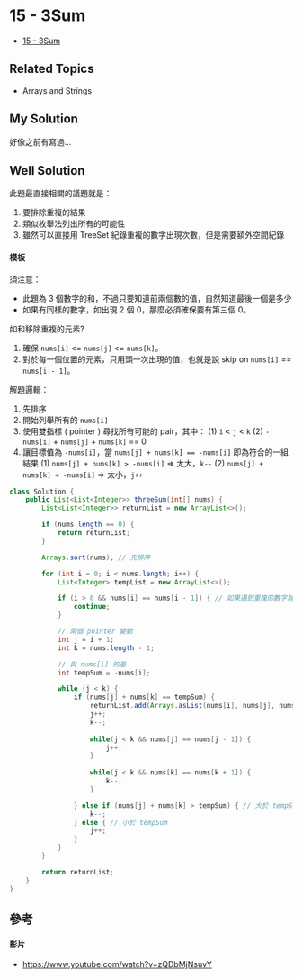 # 15 - 3Sum

* [15 - 3Sum](https://leetcode.com/explore/interview/card/top-interview-questions-medium/103/array-and-strings/776)

## Related Topics
* Arrays and Strings

## My Solution
好像之前有寫過...

## Well Solution
此題最直接相關的議題就是：
1. 要排除重複的結果
2. 類似枚舉法列出所有的可能性
3. 雖然可以直接用 TreeSet 紀錄重複的數字出現次數，但是需要額外空間紀錄

#### 模板
須注意：
* 此題為 3 個數字的和，不過只要知道前兩個數的值，自然知道最後一個是多少
* 如果有同樣的數字，如出現 2 個 0，那麼必須確保要有第三個 0。

如和移除重複的元素?
1. 確保 `nums[i]` <= `nums[j]` <= `nums[k]`。
2. 對於每一個位置的元素，只用頭一次出現的值，也就是說 skip on `nums[i]` == `nums[i - 1]`。

解題邏輯：
1. 先排序
2. 開始列舉所有的 `nums[i]`
3. 使用雙指標 ( pointer ) 尋找所有可能的 pair，其中：
    (1) `i` < `j` < `k`
    (2) `-nums[i]` + `nums[j]` + `nums[k]` == 0
4. 讓目標值為 `-nums[i]`，當 `nums[j] + nums[k] == -nums[i]` 即為符合的一組結果
    (1) `nums[j] + nums[k] > -nums[i]` &rArr; 太大，`k--`
    (2) `nums[j] + nums[k] < -nums[i]` &rArr; 太小，`j++`

```java
class Solution {
    public List<List<Integer>> threeSum(int[] nums) {
        List<List<Integer>> returnList = new ArrayList<>();

		if (nums.length == 0) {
			return returnList;
		}

		Arrays.sort(nums); // 先排序

		for (int i = 0; i < nums.length; i++) {
			List<Integer> tempList = new ArrayList<>();

			if (i > 0 && nums[i] == nums[i - 1]) { // 如果遇到重複的數字就 skip
				continue;
			}

			// 兩個 pointer 變動
			int j = i + 1;
			int k = nums.length - 1;

			// 與 nums[i] 的差
			int tempSum = -nums[i];

			while (j < k) {
				if (nums[j] + nums[k] == tempSum) {
					returnList.add(Arrays.asList(nums[i], nums[j], nums[k]));
					j++;
					k--;
                    
                    while(j < k && nums[j] == nums[j - 1]) {
						j++;
					}
					
					while(j < k && nums[k] == nums[k + 1]) {
						k--;
					}

				} else if (nums[j] + nums[k] > tempSum) { // 大於 tempSum
					k--;
				} else { // 小於 tempSum
					j++;
				}
			}
		}

		return returnList;
    }
}
```

## 參考

#### 影片
* https://www.youtube.com/watch?v=zQDbMjNsuvY